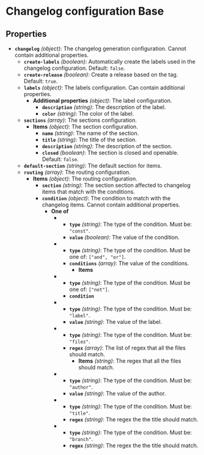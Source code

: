 # Changelog configuration Base

## Properties

- **`changelog`** _(object)_: The changelog generation configuration. Cannot contain additional properties.
  - **`create-labels`** _(boolean)_: Automatically create the labels used in the changelog configuration. Default: `false`.
  - **`create-release`** _(boolean)_: Create a release based on the tag. Default: `true`.
  - **`labels`** _(object)_: The labels configuration. Can contain additional properties.
    - **Additional properties** _(object)_: The label configuration.
      - **`description`** _(string)_: The description of the label.
      - **`color`** _(string)_: The color of the label.
  - **`sections`** _(array)_: The sections configuration.
    - **Items** _(object)_: The section configuration.
      - **`name`** _(string)_: The name of the section.
      - **`title`** _(string)_: The title of the section.
      - **`description`** _(string)_: The description of the section.
      - **`closed`** _(boolean)_: The section is closed and openable. Default: `false`.
  - **`default-section`** _(string)_: The default section for items.
  - **`routing`** _(array)_: The routing configuration.
    - **Items** _(object)_: The routing configuration.
      - **`section`** _(string)_: The section section affected to changelog items that match with the conditions.
      - **`condition`** _(object)_: The condition to match with the changelog items. Cannot contain additional properties.
        - **One of**
          - - **`type`** _(string)_: The type of the condition. Must be: `"const"`.
            - **`value`** _(boolean)_: The value of the condition.
          - - **`type`** _(string)_: The type of the condition. Must be one of: `["and", "or"]`.
            - **`conditions`** _(array)_: The value of the conditions.
              - **Items**
          - - **`type`** _(string)_: The type of the condition. Must be one of: `["not"]`.
            - **`condition`**
          - - **`type`** _(string)_: The type of the condition. Must be: `"label"`.
            - **`value`** _(string)_: The value of the label.
          - - **`type`** _(string)_: The type of the condition. Must be: `"files"`.
            - **`regex`** _(array)_: The list of regex that all the files should match.
              - **Items** _(string)_: The regex that all the files should match.
          - - **`type`** _(string)_: The type of the condition. Must be: `"author"`.
            - **`value`** _(string)_: The value of the author.
          - - **`type`** _(string)_: The type of the condition. Must be: `"title"`.
            - **`regex`** _(string)_: The regex the the title should match.
          - - **`type`** _(string)_: The type of the condition. Must be: `"branch"`.
            - **`regex`** _(string)_: The regex the the title should match.
